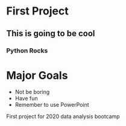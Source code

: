 # First Project
## This is going to be cool
### Python Rocks

# Major Goals
- Not be boring
- Have fun
- Remember to use PowerPoint

First project for 2020 data analysis bootcamp

